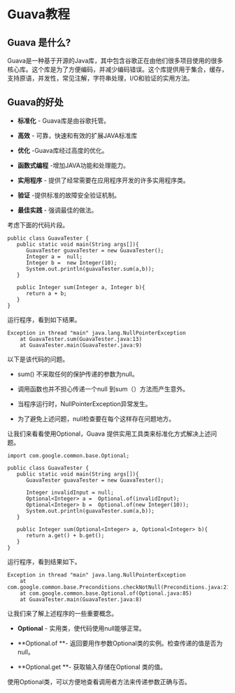 # Guava教程

## Guava 是什么?

Guava是一种基于开源的Java库，其中包含谷歌正在由他们很多项目使用的很多核心库。这个库是为了方便编码，并减少编码错误。这个库提供用于集合，缓存，支持原语，并发性，常见注解，字符串处理，I/O和验证的实用方法。

## Guava的好处

*   **标准化** - Guava库是由谷歌托管。

*   **高效** - 可靠，快速和有效的扩展JAVA标准库

*   **优化** -Guava库经过高度的优化。

*   **函数式编程** -增加JAVA功能和处理能力。

*   **实用程序** - 提供了经常需要在应用程序开发的许多实用程序类。

*   **验证** -提供标准的故障安全验证机制。

*   **最佳实践** - 强调最佳的做法。

考虑下面的代码片段。

```
public class GuavaTester {
   public static void main(String args[]){
      GuavaTester guavaTester = new GuavaTester();
      Integer a =  null;
      Integer b =  new Integer(10);
      System.out.println(guavaTester.sum(a,b));
   }

   public Integer sum(Integer a, Integer b){
      return a + b;
   }    
}

```

运行程序，看到如下结果。

```
Exception in thread "main" java.lang.NullPointerException
    at GuavaTester.sum(GuavaTester.java:13)
    at GuavaTester.main(GuavaTester.java:9)

```

以下是该代码的问题。

*   sum() 不采取任何的保护传递的参数为null。

*   调用函数也并不担心传递一个null 到sum（）方法而产生意外。

*   当程序运行时，NullPointerException异常发生。

*   为了避免上述问题，null检查要在每个这样存在问题地方。

让我们来看看使用Optional，Guava 提供实用工具类来标准化方式解决上述问题。

```
import com.google.common.base.Optional;

public class GuavaTester {
   public static void main(String args[]){
      GuavaTester guavaTester = new GuavaTester();

      Integer invalidInput = null;
      Optional<Integer> a =  Optional.of(invalidInput);
      Optional<Integer> b =  Optional.of(new Integer(10));
      System.out.println(guavaTester.sum(a,b));
   }

   public Integer sum(Optional<Integer> a, Optional<Integer> b){
      return a.get() + b.get();
   }    
}

```

运行程序，看到结果如下。

```
Exception in thread "main" java.lang.NullPointerException
    at com.google.common.base.Preconditions.checkNotNull(Preconditions.java:210)
    at com.google.common.base.Optional.of(Optional.java:85)
    at GuavaTester.main(GuavaTester.java:8)

```

让我们来了解上述程序的一些重要概念。

*   **Optional** - 实用类，使代码使用null能够正常。

*   **Optional.of **- 返回要用作参数Optional类的实例。检查传递的值是否为null。

*   **Optional.get **- 获取输入存储在Optional 类的值。

使用Optional类，可以方便地查看调用者方法来传递参数正确与否。

